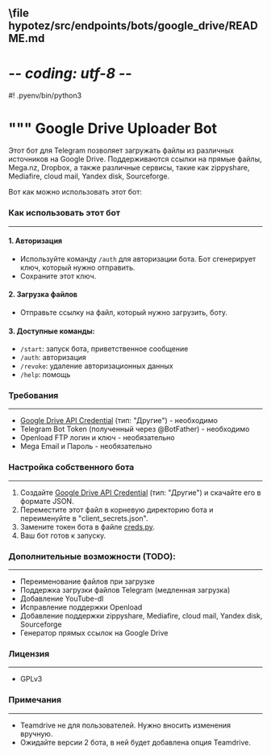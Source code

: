 ## \file hypotez/src/endpoints/bots/google_drive/README.md
# -*- coding: utf-8 -*-
#! .pyenv/bin/python3

"""
Google Drive Uploader Bot
===============================================================
Этот бот для Telegram позволяет загружать файлы из различных источников на Google Drive.
Поддерживаются ссылки на прямые файлы, Mega.nz, Dropbox, а также различные сервисы, такие как zippyshare, Mediafire, cloud mail, Yandex disk, Sourceforge.

Bот как можно использовать этот бот:

### Как использовать этот бот
------------------------

#### 1. Авторизация
-  Используйте команду `/auth` для авторизации бота. Бот сгенерирует ключ, который нужно отправить.
-  Сохраните этот ключ.

#### 2. Загрузка файлов
-  Отправьте ссылку на файл, который нужно загрузить, боту.

#### 3. Доступные команды:
-  `/start`: запуск бота, приветственное сообщение
-  `/auth`: авторизация
-  `/revoke`: удаление авторизационных данных
-  `/help`: помощь

### Требования
------------------------

-  [Google Drive API Credential](https://console.cloud.google.com/apis/credentials) (тип: "Другие") -  необходимо
-  Telegram Bot Token (полученный через @BotFather) -  необходимо
-  Openload FTP логин и ключ -  необязательно
-  Mega Email и Пароль -  необязательно


### Настройка собственного бота
------------------------

1.  Создайте [Google Drive API Credential](https://console.cloud.google.com/apis/credentials) (тип: "Другие") и скачайте его в формате JSON.
2.  Переместите этот файл в корневую директорию бота и переименуйте в "client_secrets.json".
3.  Замените токен бота в файле [creds.py](./creds.py).
4.  Ваш бот готов к запуску.


### Дополнительные возможности (TODO):
------------------------

-  Переименование файлов при загрузке
-  Поддержка загрузки файлов Telegram (медленная загрузка)
-  Добавление YouTube-dl
-  Исправление поддержки Openload
-  Добавление поддержки zippyshare, Mediafire, cloud mail, Yandex disk, Sourceforge
-  Генератор прямых ссылок на Google Drive
### Лицензия
------------------------

-  GPLv3


### Примечания
------------------------

-  Teamdrive  не для пользователей.  Нужно вносить изменения вручную.
-  Ожидайте версии 2 бота, в ней будет добавлена опция Teamdrive.